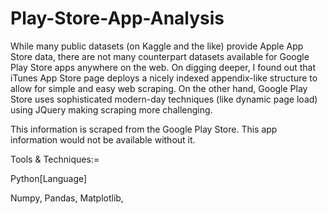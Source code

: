 # Play-Store-App-Analysis

While many public datasets (on Kaggle and the like) provide Apple App Store data, there are not many counterpart datasets available for Google Play Store apps anywhere on the web. On digging deeper, I found out that iTunes App Store page deploys a nicely indexed appendix-like structure to allow for simple and easy web scraping. On the other hand, Google Play Store uses sophisticated modern-day techniques (like dynamic page load) using JQuery making scraping more challenging.

This information is scraped from the Google Play Store. This app information would not be available without it.

Tools & Techniques:=

Python[Language]

Numpy, Pandas, Matplotlib, 
